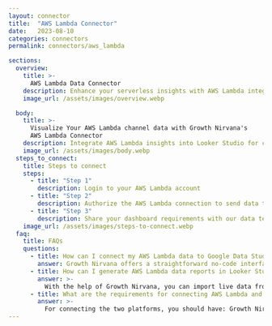 ```yaml
---
layout: connector
title:  "AWS Lambda Connector"
date:   2023-08-10
categories: connectors
permalink: connectors/aws_lambda

sections:
  overview:
    title: >-
      AWS Lambda Data Connector
    description: Enhance your serverless insights with AWS Lambda integration. Seamlessly blend Lambda's function data with Looker Studio's analytical prowess, unlocking insights into usage, performance, and operational efficiency.
    image_url: /assets/images/overview.webp

  body:
    title: >-
      Visualize Your AWS Lambda channel data with Growth Nirvana's
      AWS Lambda Connector
    description: Integrate AWS Lambda insights into Looker Studio for comprehensive serverless analytics that shape your operational strategies.
    image_url: /assets/images/body.webp
  steps_to_connect:
    title: Steps to connect
    steps:
      - title: "Step 1"
        description: Login to your AWS Lambda account
      - title: "Step 2"
        description: Authorize the AWS Lambda connection to send data to Growth Nirvana
      - title: "Step 3"
        description: Share your dashboard requirements with our data team. We will build the report for you.
    image_url: /assets/images/steps-to-connect.webp
  faq:
    title: FAQs
    questions:
      - title: How can I connect my AWS Lambda data to Google Data Studio/Looker Studio?
        answer: Growth Nirvana offers a straightforward no-code interface to connect to AWS Lambda data sources.
      - title: How can I generate AWS Lambda data reports in Looker Studio?
        answer: >-
          With the help of Growth Nirvana, you can import live data from AWS Lambda into Looker Studio. These data can be viewed in charts, tables, and dashboards to generate branded reports that can be shared instantly.
      - title: What are the requirements for connecting AWS Lambda and Looker Studio?
        answer: >-
          For connecting the two platforms, you should have: Growth Nirvana Account and AWS Lambda Ads Account
---
```

